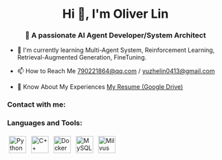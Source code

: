 <h1 align="center">Hi 👋, I'm Oliver Lin</h1>

<h3 align="center"><strong>🚀 A passionate AI Agent Developer/System Architect</strong></h3>

- 🌱 I'm currently learning Multi-Agent System, Reinforcement Learning, Retrieval-Augmented Generation, FineTuning.

- 📫 How to Reach Me 790221864@qq.com / yuzhelin0413@gmail.com

- 📄 Know About My Experiences [My Resume (Google Drive)](https://drive.google.com/file/d/1mcfaagczm11w6RVDzHBok4JTdhpvUTk8/view?usp=drive_link)

<h3 align="left"><strong>Contact with me:</strong></h3>

<h3 align="left">Languages and Tools:</h3>
<div>
  <img src="https://cdn.jsdelivr.net/gh/devicons/devicon/icons/python/python-original.svg" alt="Python" width="40" height="40" style="margin:4px;" />
  <img src="https://cdn.jsdelivr.net/gh/devicons/devicon/icons/cplusplus/cplusplus-original.svg" alt="C++" width="40" height="40" style="margin:4px;" />
  <img src="https://www.docker.com/sites/default/files/d8/2019-07/Moby-logo.png" alt="Docker" width="40" height="40" style="margin:4px;" />
  <img src="https://www.mysql.com/common/logos/logo-mysql-170x115.png" alt="MySQL" width="40" height="40" style="margin:4px;" />
  <img src="https://zilliz.com.cn/blog/milvus2.3-newfeature-vectordatabase" alt="Milvus" width="40" height="40" style="margin:4px;" />




</div>
